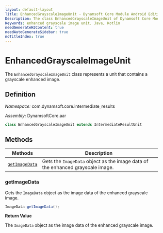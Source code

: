 ```yaml
---
layout: default-layout
Title: EnhancedGrayscaleImageUnit - Dynamsoft Core Module Android Edition API Reference
Description: The class EnhancedGrayscaleImageUnit of Dynamsoft Core Module represents a unit that contains a grayscale enhanced image.
Keywords: enhanced grayscale image unit, Java, Kotlin
needGenerateH3Content: true
needAutoGenerateSidebar: true
noTitleIndex: true
---
```


# EnhancedGrayscaleImageUnit

The `EnhancedGrayscaleImageUnit` class represents a unit that contains a grayscale enhanced image.

## Definition

*Namespace:* com.dynamsoft.core.intermediate_results

*Assembly:* DynamsoftCore.aar

```java
class EnhancedGrayscaleImageUnit extends IntermediateResultUnit
```

## Methods

| Methods | Description |
| ------- | ----------- |
| [`getImageData`](#getimagedata) | Gets the `ImageData` object as the image data of the enhanced grayscale image. |

### getImageData

Gets the `ImageData` object as the image data of the enhanced grayscale image.

```java
ImageData getImageData();
```

**Return Value**

The `ImageData` object as the image data of the enhanced grayscale image.
